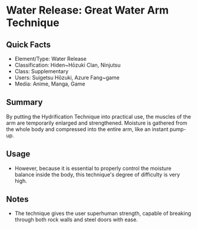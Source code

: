 # Water Release: Great Water Arm Technique

## Quick Facts
- Element/Type: Water Release
- Classification: Hiden~Hōzuki Clan, Ninjutsu
- Class: Supplementary
- Users: Suigetsu Hōzuki, Azure Fang~game
- Media: Anime, Manga, Game

## Summary
By putting the Hydrification Technique into practical use, the muscles of the arm are temporarily enlarged and strengthened. Moisture is gathered from the whole body and compressed into the entire arm, like an instant pump-up.

## Usage
- However, because it is essential to properly control the moisture balance inside the body, this technique's degree of difficulty is very high.

## Notes
- The technique gives the user superhuman strength, capable of breaking through both rock walls and steel doors with ease.
